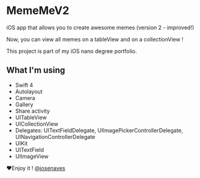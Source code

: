 # MemeMeV2

iOS app that allows you to create awesome memes (version 2 - improved!)

Now, you can view all memes on a tableView and on a collectionView !

This project is part of my iOS nano degree portfolio.

## What I'm using 

- Swift 4
- Autolayout
- Camera
- Gallery
- Share activity
- UITableView
- UICollectionView
- Delegates: UITextFieldDelegate, UIImagePickerControllerDelegate, UINavigationControllerDelegate
- UIKit
- UITextField
- UIImageView

❤️Enjoy it ! [@josenaves](https://twitter.com/josenaves)
